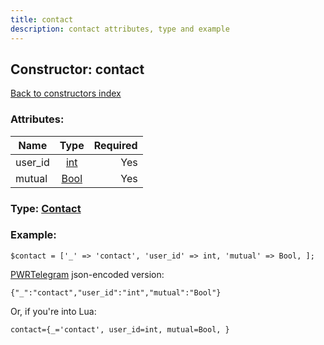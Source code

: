 ```yaml
---
title: contact
description: contact attributes, type and example
---
```

## Constructor: contact  
[Back to constructors index](index.md)



### Attributes:

| Name     |    Type       | Required |
|----------|:-------------:|---------:|
|user\_id|[int](../types/int.md) | Yes|
|mutual|[Bool](../types/Bool.md) | Yes|



### Type: [Contact](../types/Contact.md)


### Example:

```
$contact = ['_' => 'contact', 'user_id' => int, 'mutual' => Bool, ];
```  

[PWRTelegram](https://pwrtelegram.xyz) json-encoded version:

```
{"_":"contact","user_id":"int","mutual":"Bool"}
```


Or, if you're into Lua:  


```
contact={_='contact', user_id=int, mutual=Bool, }

```


